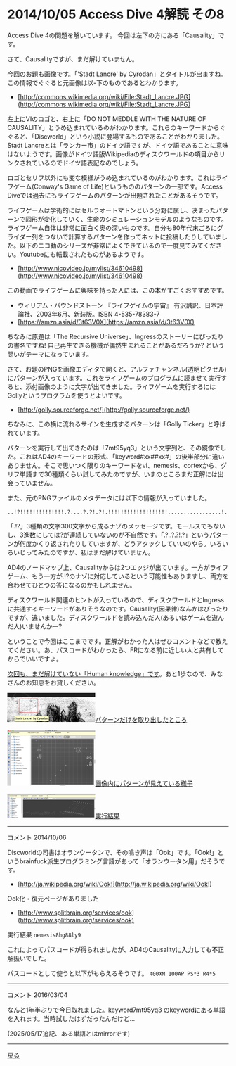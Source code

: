 # 2014/10/05 Access Dive 4解読 その8

Access Dive 4の問題を解いています。
今回は左下の方にある「Causality」です。

さて、Causalityですが、まだ解けていません。

今回のお題も画像です。「'Stadt Lancre' by Cyrodan」とタイトルが出ますね。この情報でぐぐると元画像は以-下のものであるとわかります。
- [http://commons.wikimedia.org/wiki/File:Stadt_Lancre.JPG](http://commons.wikimedia.org/wiki/File:Stadt_Lancre.JPG)

左上にVIのロゴと、右上に「DO NOT MEDDLE WITH THE NATURE OF CAUSALITY」とうめ込まれているのがわかります。これらのキーワードからぐぐると、「Discworld」という小説に登場するものであることがわかりました。Stadt Lancreとは「ランカー市」のドイツ語ですが、ドイツ語であることに意味はないようです。画像がドイツ語版Wikipediaのディスクワールドの項目からリンクされているのでドイツ語表記なのでしょう。

ロゴとセリフ以外にも変な模様がうめ込まれているのがわかります。これはライフゲーム(Conway's Game of Life)というもののパターンの一部です。Access Diveでは過去にもライフゲームのパターンが出題されたことがあるそうです。

ライフゲームは学術的にはセルラオートマトンという分野に属し、決まったパターンで図形が変化していく、生命のシミュレーションモデルのようなものです。ライフゲーム自体は非常に面白く奥の深いものです。自分も80年代末ごろにグライダー列をつないで計算するパターンを作ってネットに投稿したりしていました。以下のニコ動のシリーズが非常によくできているので一度見てみてください。Youtubeにも転載されたものがあるようです。
- [http://www.nicovideo.jp/mylist/34610498](http://www.nicovideo.jp/mylist/34610498)

この動画でライフゲームに興味を持った人には、この本がすごくおすすめです。

- ウィリアム・パウンドストーン 『ライフゲイムの宇宙』 有沢誠訳、日本評論社、2003年6月、新装版。ISBN 4-535-78383-7
- [https://amzn.asia/d/3t63V0X](https://amzn.asia/d/3t63V0X)

ちなみに原題は「The Recursive Universe」、Ingressのストーリーにぴったりの書名ですね! 自己再生できる機械が偶然生まれることがあるだろうか? という問いがテーマになっています。

さて、お題のPNGを画像エディタで開くと、アルファチャンネル(透明ピクセル)にパターンが入っています。これをライフゲームのプログラムに読ませて実行すると、添付画像のように文字が出てきました。ライフゲームを実行するにはGollyというプログラムを使うとよいです。
- [http://golly.sourceforge.net/](http://golly.sourceforge.net/)

ちなみに、この横に流れるサインを生成するパターンは「Golly Ticker」と呼ばれています。

パターンを実行して出てきたのは「7mt95yq3」という文字列と、その鏡像でした。これはAD4のキーワードの形式、「keyword#xx##xx#」の後半部分に違いありません。そこで思いつく限りのキーワードをvi、nemesis、cortexから、グリフ単語まで30種類くらい試してみたのですが、いまのところまだ正解には出会っていません。

また、元のPNGファイルのメタデータには以下の情報が入っていました。

```
..!?!!!!!!!!!!!!!!.?....?.?!.?!.!!!!!!!!!!!!!!!!!!!.................!.!!!!!!!!!!!!!!!!!.!?!!!!!!.?..?.?!.?!!!!!!!!!.!!!!!!!!!!!!!!!!!!!!!.....................!.!!!?!!!!.?..?.?!.?!!!.!?!!!!!!.?..?.?!.?!.!!!...!?!!.?......?.?!.?!.!.!!!!!?!!.?....?.?!.?!.!!!?!!!!!!.?..?.?!.?!.!!!?!!!!.?..?.?!.?!!!!!!!.
```

「.!?」3種類の文字300文字から成るナゾのメッセージです。モールスでもないし、3進数にしては?が連続していないのが不自然です。「.?..?.?!.?」というパターンが何度かくり返されたりしていますが、どうアタックしていいのやら。いろいろいじってみたのですが、私はまだ解けていません。

AD4のノードマップ上、Causalityからは2つエッジが出ています。一方がライフゲーム、もう一方が.!?のナゾに対応しているという可能性もありますし、両方を合わせてひとつの答になるのかもしれません。

ディスクワールド関連のヒントが入っているので、ディスクワールドとIngressに共通するキーワードがありそうなのです。Causality(因果律)なんかはぴったりですが、違いました。ディスクワールドを読み込んだ人(あるいはゲームを遊んだ人)いませんかー?

ということで今回はここまでです。正解がわかった人はぜひコメントなどで教えてください。あ、パスコードがわかったら、FRになる前に近しい人と共有してからでいいですよ。

[次回も、まだ解けていない「Human knowledge」です](./ad4_human.md)。あと1歩なので、みなさんのお知恵をお貸しください。

<a href="/kaidoku/images/1a3axclf9j0ky.png"><img width="200px" src="/kaidoku/images/1a3axclf9j0ky.png">パターンだけを取り出したところ</a>

<a href="/kaidoku/images/1a3axcxn4j4j6.png"><img width="200px" src="/kaidoku/images/1a3axcxn4j4j6.png">画像内にパターンが見えている様子</a>

<a href="/kaidoku/images/1a3axd6qep8aq.png"><img width="200px" src="/kaidoku/images/1a3axd6qep8aq.png">実行結果</a>

----

コメント 2014/10/06

Discworldの司書はオランウータンで、その鳴き声は「Ook」です。「Ook!」というbrainfuck派生プログラミング言語があって「オランウータン用」だそうです。
- [http://ja.wikipedia.org/wiki/Ook!](http://ja.wikipedia.org/wiki/Ook!)

Ook化・復元ページがありました
- [http://www.splitbrain.org/services/ook](http://www.splitbrain.org/services/ook)

実行結果
`nemesis8hg88ly9`

これによってパスコードが得られましたが、AD4のCausalityに入力しても不正解扱いでした。

パスコードとして使うと以下がもらえるそうです。
`400XM 100AP PS*3 R4*5`

----

コメント 2016/03/04

なんと1年半ぶりで今日取れました。keyword7mt95yq3 のkeywordにある単語を入れます。当時試したはずだったんだけど…

(2025/05/17追記、ある単語とはmirrorです)

----

[戻る](index.html)
